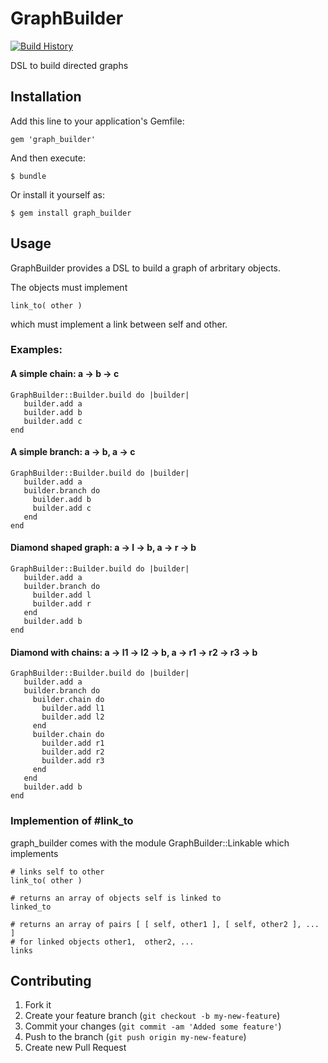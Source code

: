 # GraphBuilder

[![Build History][2]][1]

[1]: http://travis-ci.org/tsonntag/graph_builder
[2]: https://secure.travis-ci.org/tsonntag/graph_builder.png?branch=master


DSL to build directed graphs

## Installation

Add this line to your application's Gemfile:

    gem 'graph_builder'

And then execute:

    $ bundle

Or install it yourself as:

    $ gem install graph_builder

## Usage

GraphBuilder provides a DSL to build a graph of arbritary objects.

The objects must implement

    link_to( other )

which must implement a link between self and other.


### Examples:

#### A simple chain: a &rarr; b &rarr; c

    GraphBuilder::Builder.build do |builder|
       builder.add a
       builder.add b
       builder.add c
    end

#### A simple branch: a &rarr; b, a &rarr; c

    GraphBuilder::Builder.build do |builder|
       builder.add a
       builder.branch do
         builder.add b
         builder.add c
       end
    end

#### Diamond shaped graph: a &rarr; l &rarr; b,  a &rarr; r &rarr; b

    GraphBuilder::Builder.build do |builder|
       builder.add a
       builder.branch do
         builder.add l
         builder.add r
       end
       builder.add b
    end

#### Diamond with chains: a &rarr;  l1 &rarr; l2 &rarr; b, a &rarr;  r1 &rarr; r2 &rarr; r3 &rarr; b

    GraphBuilder::Builder.build do |builder|
       builder.add a
       builder.branch do
         builder.chain do
           builder.add l1
           builder.add l2
         end
         builder.chain do
           builder.add r1
           builder.add r2
           builder.add r3
         end
       end
       builder.add b
    end

### Implemention of #link_to

graph_builder comes with the module GraphBuilder::Linkable which implements

    # links self to other
    link_to( other )

    # returns an array of objects self is linked to
    linked_to

    # returns an array of pairs [ [ self, other1 ], [ self, other2 ], ... ]
    # for linked objects other1,  other2, ...
    links


## Contributing

1. Fork it
2. Create your feature branch (`git checkout -b my-new-feature`)
3. Commit your changes (`git commit -am 'Added some feature'`)
4. Push to the branch (`git push origin my-new-feature`)
5. Create new Pull Request
